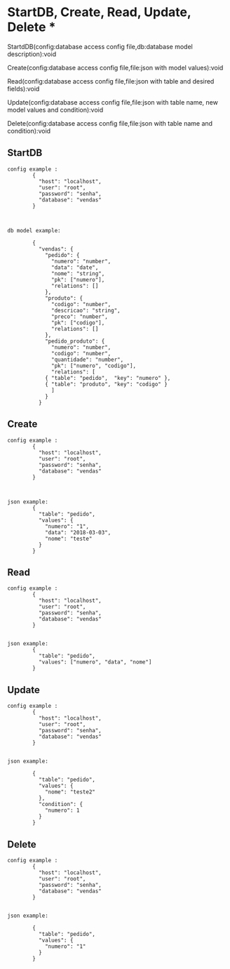 # StartDB, Create, Read, Update, Delete *

StartdDB(config:database access config file,db:database model description):void

Create(config:database access config file,file:json with model values):void

Read(config:database access config file,file:json with table and desired fields):void

Update(config:database access config file,file:json with table name, new model values and condition):void

Delete(config:database access config file,file:json with table name and condition):void



## StartDB 

	config example :
			{
			  "host": "localhost",
			  "user": "root",
			  "password": "senha",
			  "database": "vendas"
			}
			
			

	db model example:

			{
			  "vendas": {
			    "pedido": {
			      "numero": "number",
			      "data": "date",
			      "nome": "string",
			      "pk": ["numero"],
			      "relations": []
			    },
			    "produto": {
			      "codigo": "number",
			      "descricao": "string",
			      "preco": "number",
			      "pk": ["codigo"],
			      "relations": []
			    },
			    "pedido_produto": {
			      "numero": "number",
			      "codigo": "number",
			      "quantidade": "number",
			      "pk": ["numero", "codigo"],
			      "relations": [
				{ "table": "pedido",  "key": "numero" },
				{ "table": "produto", "key": "codigo" }
			      ]
			    }
			  }

## Create 

	
	config example :
			{
			  "host": "localhost",
			  "user": "root",
			  "password": "senha",
			  "database": "vendas"
			}
			
			

	json example:
			{
			  "table": "pedido",
			  "values": {
			    "numero": "1",
			    "data": "2018-03-03",
			    "nome": "teste"
			  }
			}


## Read 

	
	config example :
			{
			  "host": "localhost",
			  "user": "root",
			  "password": "senha",
			  "database": "vendas"
			}
			
			
	json example:
			{
			  "table": "pedido",
			  "values": ["numero", "data", "nome"]
			}
## Update

	config example :
			{
			  "host": "localhost",
			  "user": "root",
			  "password": "senha",
			  "database": "vendas"
			}
			
			
	json example:
	
			{
			  "table": "pedido",
			  "values": {
			    "nome": "teste2"
			  },
			  "condition": {
			    "numero": 1
			  }
			}
## Delete

	config example :
			{
			  "host": "localhost",
			  "user": "root",
			  "password": "senha",
			  "database": "vendas"
			}
			
			
	json example:
	
			{
			  "table": "pedido",
			  "values": {
			    "numero": "1"
			  }
			}

